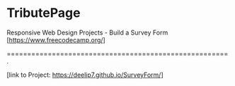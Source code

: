# TributePage
Responsive Web Design Projects - Build a Survey Form
[https://www.freecodecamp.org/]

======================================================.

[link to Project: https://deelip7.github.io/SurveyForm/]
